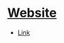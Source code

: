 
# [Website](https://kwanwaipang.github.io/DEIO)

* [Link](https://deep-event-inertial-odometry.github.io/)
